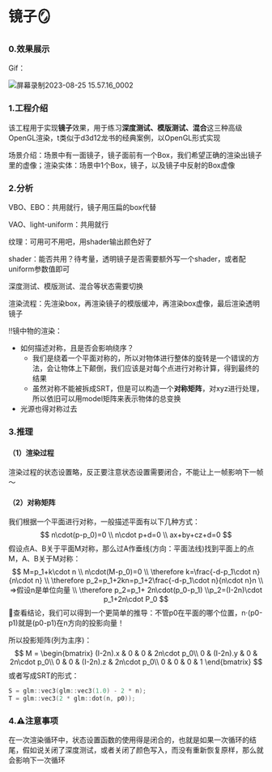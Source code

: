 # 镜子🪞

### 0.效果展示

Gif：

<img src="https://cdn.jsdelivr.net/gh/shuaigougou5545/blog-image/img/202308251559289.gif" alt="屏幕录制2023-08-25 15.57.16_0002" style="zoom:100%;" />

### 1.工程介绍

该工程用于实现**镜子**效果，用于练习**深度测试、模版测试、混合**这三种高级OpenGL渲染，t类似于d3d12龙书的经典案例，以OpenGL形式实现

场景介绍：场景中有一面镜子，镜子面前有一个Box，我们希望正确的渲染出镜子里的虚像；渲染实体：场景中1个Box，镜子，以及镜子中反射的Box虚像

### 2.分析

VBO、EBO：共用就行，镜子用压扁的box代替

VAO、light-uniform：共用就行

纹理：可用可不用吧，用shader输出颜色好了

shader：能否共用？待考量，透明镜子是否需要额外写一个shader，或者配uniform参数值即可

深度测试、模版测试、混合等状态需要切换

渲染流程：先渲染box，再渲染镜子的模版缓冲，再渲染box虚像，最后渲染透明镜子

‼️镜中物的渲染：

- 如何描述对称，且是否会影响绕序？
  - 我们是绕着一个平面对称的，所以对物体进行整体的旋转是一个错误的方法，会让物体上下颠倒，我们应该是对每个点进行对称计算，得到最终的结果
  - 虽然对称不能被拆成SRT，但是可以构造一个**对称矩阵**，对xyz进行处理，所以依旧可以用model矩阵来表示物体的总变换
- 光源也得对称过去

### 3.推理

#### （1）渲染过程

渲染过程的状态设置略，反正要注意状态设置需要闭合，不能让上一帧影响下一帧～

#### （2）对称矩阵

我们根据一个平面进行对称，一般描述平面有以下几种方式：
$$
n\cdot(p-p_0)=0
\\ n\cdot p+d=0
\\ ax+by+cz+d=0
$$
假设点A、B关于平面M对称，那么过A作垂线(方向：平面法线)找到平面上的点M，A、B关于M对称：
$$
M=p_1+k\cdot n
\\ n\cdot(M-p_0)=0
\\ \therefore k=\frac{-d-p_1\cdot n}{n\cdot n}
\\ \therefore p_2=p_1+2kn=p_1+2\frac{-d-p_1\cdot n}{n\cdot n}n
\\ =>假设n是单位向量
\\ \therefore p_2=p_1+ 2n\cdot(p_0-p_1)
\\p_2=(I-2n)\cdot p_1+2n\cdot P_0
$$
🤔️查看结论，我们可以得到一个更简单的推导：不管p0在平面的哪个位置，n·(p0-p1)就是(p0-p1)在n方向的投影向量！

所以投影矩阵(列为主序)：
$$
M = \begin{bmatrix}
 (I-2n).x & 0 & 0 & 2n\cdot p_0\\
 0 & (I-2n).y & 0 & 2n\cdot p_0\\
 0 & 0 & (I-2n).z & 2n\cdot p_0\\
 0 & 0 & 0 & 1
\end{bmatrix}
$$
或者写成SRT的形式：

```cpp
S = glm::vec3(glm::vec3(1.0) - 2 * n);
T = glm::vec3(2 * glm::dot(n, p0));
```

### 4.⚠️注意事项

在一次渲染循环中，状态设置函数的使用得是闭合的，也就是如果一次循环的结尾，假如说关闭了深度测试，或者关闭了颜色写入，而没有重新恢复原样，那么就会影响下一次循环
